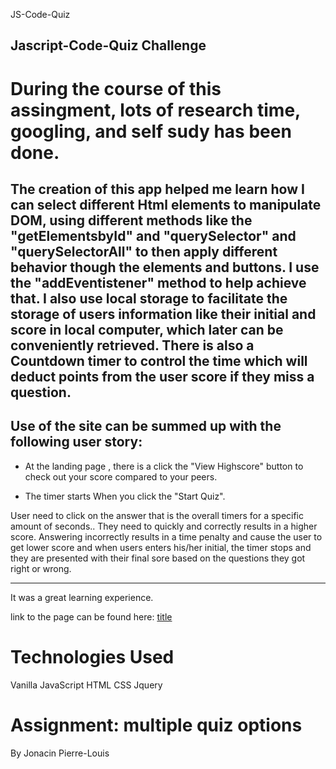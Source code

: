 JS-Code-Quiz

## Jascript-Code-Quiz Challenge

# During the course of this assingment, lots of research time, googling, and self sudy has been done.

The creation of this app  helped me  learn how I can select different Html elements to manipulate DOM, using different methods like the "getElementsbyId" and "querySelector" and "querySelectorAll" to then apply different behavior though the elements and buttons. I use the "addEventistener"  method to help achieve that. I also  use local storage to facilitate the  storage of users information like their initial and score in local computer, which later can be conveniently retrieved. There is also a Countdown timer to control the time which will deduct points from the user score if they miss a question.
---

## Use of the site can be summed up with the following user story:


* At the landing page , there is a click the "View Highscore" button to check out your score compared to your peers.

* The timer starts When you click the "Start Quiz". 

User need to click on the answer that is the overall timers for a specific amount of seconds..
They need to quickly and correctly results in a higher score.
 Answering incorrectly results in a time penalty and  cause the user to get lower score and when users enters his/her initial, the timer stops and they are presented with their final sore based on the questions they got right or wrong.

---
 It was a great learning experience.

link to the page can be found here: 
[title](https://cloozo.github.io/quiz-challenge-javascript-page/)

# Technologies Used

Vanilla JavaScript
HTML
CSS
Jquery



# Assignment: multiple quiz options



By Jonacin Pierre-Louis
